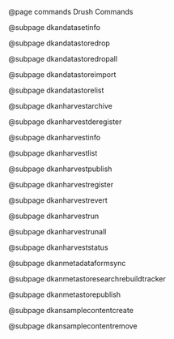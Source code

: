 @page commands Drush Commands

@subpage dkandatasetinfo

@subpage dkandatastoredrop

@subpage dkandatastoredropall

@subpage dkandatastoreimport

@subpage dkandatastorelist

@subpage dkanharvestarchive

@subpage dkanharvestderegister

@subpage dkanharvestinfo

@subpage dkanharvestlist

@subpage dkanharvestpublish

@subpage dkanharvestregister

@subpage dkanharvestrevert

@subpage dkanharvestrun

@subpage dkanharvestrunall

@subpage dkanharveststatus

@subpage dkanmetadataformsync

@subpage dkanmetastoresearchrebuildtracker

@subpage dkanmetastorepublish

@subpage dkansamplecontentcreate

@subpage dkansamplecontentremove
